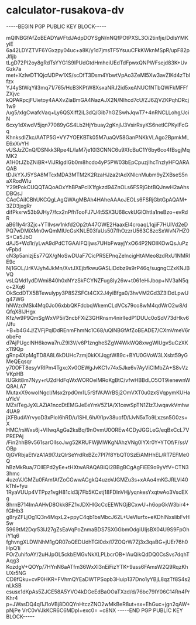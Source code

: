 # calculator-rusakova-dv
-----BEGIN PGP PUBLIC KEY BLOCK-----

mQINBGfAfZoBEADYaVFtdJAdpDOYSgN/nNQfPOtPXSL3Oi2tinfje/DdlsYMKyiE
6a42LDYZTVF6YGxzpy04uc+a8K/y1d7jmsTF5YsuuCFkKWknMSpR/upF82pJfljb
tLgD72PI2oy8gRdTsYYG1S9lPUdGtdHmheiUEdTdFpwxQNPWFsejd83K+UvGzk7a
met+XzlwDT1QjcfJDPw1XS/scDfT3Dsm4YbwtVpAo3ZeMl5Xw3avZIKd4zTbIfzx
YJ4yStWqYiI3mq71/765/HcB3KPtW8XsxaNRJ2id5xeANUCfNTbQWFkMFFfZXjvc
kQPARpcjFUietoy4AAXvZiaBmGA4NazAJX2N/NIhcd7cU/ZJ6ZjVZKPqhDRcj1w9
/ug5/xIgCwafcVaq+Ly6QSXiff2iL3dQ/Gib7hGZSwhJqwT7+4nRNCLLohg/JciN
6cxy1dXwdV5jqn77089yGS4Lb2HjYbuay2gKnjlJ3VsirRsyKS6netICPKyIFcGq
KhnksdIZkc/AATP5G+VY7YOEKBTk05M7uaQV58GanPNKkVLAgo2BpmkMLE6xXvYH
vUSJzZCnQ/DSNkk3Rpe4L/IaM7je10l3CNNC6u9XfcBuC1Y6by6co4fBsgjMqMK2
A1H0tJZbZNiBR+ViJRIgdIGb0m8hcdo4yP5PW03bEpCpuzjIhcTnzIyHFQARAQAB
tDJkYXJ5YSA8MTcxMDA3MTM2K2RzaHJza2tAdXNlcnMubm9yZXBseS5naXRodWIu
Y29tPokCUQQTAQoAOxYhBPaPclX1fgkzd94ZnOLs6FSRjGbtBQJnwH2aAhsDBQsJ
CAcCAiICBhUKCQgLAgQWAgMBAh4HAheAAAoJEOLs6FSRjGbtGpAQAM+3ZD3jxgRr
difPkxrw53b9JHy7/fcx2nPfhTooFJ7U4t5SX3U68cvkUGlOhtIa1neBzo+evRdR
aB61Iy4r3Zjc+YTIlvsw1nkfd2Op2tA47OWE2HaaxEl4croaqL1qjiF7HUlVd2eD
PQ7wDMiXMn0wQmMIUcGsKNLE03faUs507fhOzzrU563C8zcSxWvN7HZ0S+Ca5JbO
dAJ5+Wd1r/yLwA9dPdCTGAAIFQIjws7UHbFwayjYxO64P2NOIlKOwQsJuPzvFpbd
cN3p5anizjEs77QX/gNoSwDUaF7CicPRSEPnqZelncigHtAMeo8zdRxU1NMRIE9c
Nj1GOL/JrKVJyh4JkMn/XvtJXEjbfkwuGASLiDdbz9s9rP46q/sugngCZxKNJBVQ
vsLQMd1ydDWmi840h0xNYzSkFCYNZFug8Iy26w+t061eHiJbop+NV3aN5qc+2Xq6
OkScdDTX5BTewulypy3P8SZSFCt4CX2J4yiBfga0/3hvVM2Gd3Z3IDdLpwUg47WG
hNWzdMSk4Mq0Jo06xbbQKFdcbqWkemCLdVCs79co8wM4qdWrO2w8/dQfqX8IJHgx
Kfz/w9P9QmSgWxVP5i/3ncbFXiZ3GHRnsm4nirlIedP1DUUc0oSdV73dHkv6/Jfu
+B+b4G4J/ZVFjPqIDdREnmFhmNc1C68/uQINBGfAfZoBEADE7/CXmVmeV6robeFe
d7AjPUgclNH6kowa7ruZ9l3V/v6P1zngheSZgW4WkWQ8xwgWIUgvSuCzXKx119Qp
gRnp4XpMgTD8A8L6kDUHc7zmj0kKXJqgtW89c+BYU0GVoW3LXsbt59yGMeQEqsqr
y70OFT8esyVRIPm4TgxcXv0OEWgJvKC1v74x5Jke6v7AyViClMbZA+S8vVzVKpHB
IUGkit8m7Nyy+rU2dHdFqWxWOROeIMRoKgBtC/vfwHBBdLO5OT9ienewnWQ8ALA7
MutaxX9owoINgcI/Msx2rpdOm1L5rSfWJWrBSj2OmVXT0u0zxSVqpymKUHauYlcV
MZslTegJyXLAZiA1nccDtEMGJeEeYmV5Z1A/X1cewSpTN1Zlz7JwqavkVmhw4UA9
jXFBudAYrvyoD3xPlol6hRD/u1SHL6hAYIpv38uofD/IJvN5xTo9Lxzsn5G0zs+X
HMC/rsWxs6j+VIIwqAgGa2ksBq/9nOvmU0OREw4CDyJGGLeG/eqBxCcL7VPREPAj
/Fin2hhB9v561sarOlIsoJwg52KRUFWjMWKgNAhzVNg0lYXr0Y+YTOf/F/ssVOBp
0jGVRbjaEtVzA1A9l7JzQlrSeYrdRxBZc7PI7f8YbQT0SzEiAMHhEL/RT7EFMe0Q
hBzMkRua/7OllEPd2yEe+tHXtwARAQABiQI2BBgBCgAgFiEE9o9yVfV+CTN33hmc
4uzoVJGMZu0FAmfAfZoCGwwACgkQ4uzoVJGMZu3s+xAAo4mKGJRLVl40kThl+fyu
1RyaVUUp4VTPpz1vgH81cld3j7Fb5KCxtj18FDInVHj/yqnkesYxqtwAo3VscEXg
8hrnB714ImAAHvD8Okk8FZ1vJDXHlGcCcEEWNGjBCxwU+h6opGkW3bir4+fGIHb3
g8ryZFLjOg1Q3n4MqxL2+ppyC4qb1bsMbcJ62L+UeVIurfx+eKDhlNxsIibFvH5w
5969tM2Dqr53lJ27gZsEaVqPoZnmaBDS7SXGGbmOdgiUIjsBX04U9S9FpOhiY1q6
fghvngXLDWNhM1gQR07oQEDUdhTGI0dx/l7ZOQrW7Zj3x3qaBG+jUEr76h0HpQ1i
FOrZuhifoAY/2uHJpOL5ckbEMGvNkXLPLbcrOB+IAuQikQdDQ0CsSvs7dqhTAqg3
KozdgV+QOYp/7HYnN6aATfm36WxXI3nEiFizYTK+9ass6FAmsW2Q9RqzKhUXr5NG
CD8fQku+cvP0HKR+FVhmQYEaDWTPSopb3Huip137Dno1yYBjL8qzTf8S4s2nLkSB
csusx1dKpAs5ZJCE58A5YVO4kDGeEdBaOOaTXzd/d/76bc79IY06C14Rn4PrKhr4
p+JWasDQ4ql1J1oVBj8D0QYnHtczZNO2wMkBeR8ut+sx+EhGuc+jgn2qAW+pNjPe
VrC0vVJkKCR6C6MDpl+exc0=
=c8NX
-----END PGP PUBLIC KEY BLOCK-----
